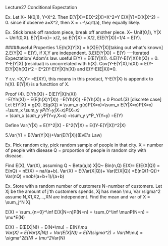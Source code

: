 Lecture27 Conditional Expectation 

Ex. Let X~ N(0,1), Y=X^2. Then E(Y|X)=E(X^2|X)=X^2=Y 
E(X|Y)=E(X|X^2) = 0. since if observe a=X^2, then X = +-\sqrt(a), they equally likely. 

Ex. Stick break off random piece, break off another piece. 
X~ Unif(0,1), Y|X ~ Unif(0,X). 
E(Y|X=x)= x/2, so E(Y|X) = X/2, E(E(Y|X))=1/4 = E(Y). 

#####useful Properties 
1.E(h(X)Y|X) = h(X)E(Y|X)[taking out what's known] 
2.E(Y|X) = E(Y), if X,Y are independent. 
3.E(E(Y|X)) = E(Y) ---Iterated Expectation/ Adom's law. useful E(Y) = E(E(Y|X)). 
4.E((Y-E(Y|X))h(X)) = 0. Y-E(Y|X) (residual) is uncorrelated with h(X). Cov(Y-E(Y|X),h(X)) = E(Y-E(Y|X)h(X))^2 - E^2(Y-E(Y|X)h(X)) and E(Y-E(E|X))=0. 

Y r.v. <X,Y> =E(XY), this means in this product, Y-E(Y|X) is appendix to h(X). E(Y|X) is a functtion of X.

Proof (4).   E(Yh(X)) - E(E(Y|X)h(X))	
		=E(Yh(X)) - E(E(h(X)Y|X))
		=E(Yh(X)) -E(Yh(X)) = 0 
Proof.(3) [discrete case] 
Let E(Y|X) = g(X). 
E(g(X)) = \sum_x g(x)P(X=x)=\sum_x E(Y|X=x)P(X=x) 
		=\sum_x \sum_y y*P(Y=y|X=x)P(X=x)	
		= \sum_x \sum_y y*P(Y=y,X=x) 
		=\sum_y y*P_Y(Y=y) 
		=E(Y) 

Define Var(Y|X) = E(Y^2|X) - E^2(Y|X)
 				= E((Y-E(Y|X))^2|X) 
 				
5.Var(Y) = E(Var(Y|X))+Var(E(Y|X))(EvE's Law)		

Ex. Pick random city, pick random sample of people in that city. 
X = number of people with disease 
Q = proportion of people in random city with disease. 

Find E(X), Var(X), assuming Q ~ Beta(a,b) X|Q~ Bin(n,Q) 
E(X)= E(E(X|Q)) = E(nQ) = nE(X) = na/(a+b). 
Var(X)  = E(Var(X|Q))+ Var(E(X|Q))
		=E(nQ(1-Q))+ Var(nQ)
		=n*a*b/(a+b+1)/(a+b)
		
Ex. Store with a random number of customers N=number of customers. 
Let Xj be the amount of j'th customers spends, Xj has mean \mu, Var \sigma^2 
assume N,X1,X2,...,XN are independent. 
Find the mean and var of X = \sum_j^N Xj 

E(X) = \sum_{n=0}^\inf E(X|N=n)P(N=n) = \sum_0^\inf \mu*n*P(N=n) = \mu*E(N)

E(X) = E(E(X|N)) = E(N*\mu) = E(N)*\mu  
Var(X)  = E(Var(X|N)) + Var(E(X|N)) 
		= E(N\sigma^2) + Var(N*\mu)
		= \sigma^2*E(N) + \mu^2*Var(N)

